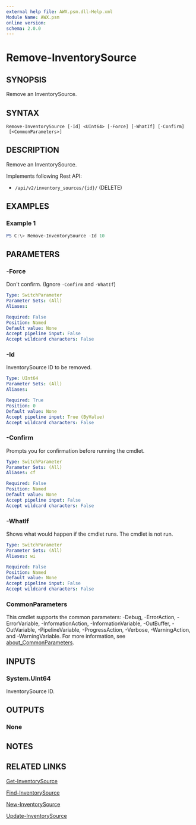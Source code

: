 ```yaml
---
external help file: AWX.psm.dll-Help.xml
Module Name: AWX.psm
online version:
schema: 2.0.0
---
```


# Remove-InventorySource

## SYNOPSIS
Remove an InventorySource.

## SYNTAX

```
Remove-InventorySource [-Id] <UInt64> [-Force] [-WhatIf] [-Confirm]
 [<CommonParameters>]
```

## DESCRIPTION
Remove an InventorySource.

Implements following Rest API:  
- `/api/v2/inventory_sources/{id}/` (DELETE)

## EXAMPLES

### Example 1
```powershell
PS C:\> Remove-InventorySource -Id 10
```

## PARAMETERS

### -Force
Don't confirm. (Ignore `-Confirm` and `-WhatIf`)

```yaml
Type: SwitchParameter
Parameter Sets: (All)
Aliases:

Required: False
Position: Named
Default value: None
Accept pipeline input: False
Accept wildcard characters: False
```

### -Id
InventorySource ID to be removed.

```yaml
Type: UInt64
Parameter Sets: (All)
Aliases:

Required: True
Position: 0
Default value: None
Accept pipeline input: True (ByValue)
Accept wildcard characters: False
```

### -Confirm
Prompts you for confirmation before running the cmdlet.

```yaml
Type: SwitchParameter
Parameter Sets: (All)
Aliases: cf

Required: False
Position: Named
Default value: None
Accept pipeline input: False
Accept wildcard characters: False
```

### -WhatIf
Shows what would happen if the cmdlet runs.
The cmdlet is not run.

```yaml
Type: SwitchParameter
Parameter Sets: (All)
Aliases: wi

Required: False
Position: Named
Default value: None
Accept pipeline input: False
Accept wildcard characters: False
```

### CommonParameters
This cmdlet supports the common parameters: -Debug, -ErrorAction, -ErrorVariable, -InformationAction, -InformationVariable, -OutBuffer, -OutVariable, -PipelineVariable, -ProgressAction, -Verbose, -WarningAction, and -WarningVariable. For more information, see [about_CommonParameters](http://go.microsoft.com/fwlink/?LinkID=113216).

## INPUTS

### System.UInt64
InventorySource ID.

## OUTPUTS

### None
## NOTES

## RELATED LINKS

[Get-InventorySource](Get-InventorySource.md)

[Find-InventorySource](Find-InventorySource.md)

[New-InventorySource](New-InventorySource.md)

[Update-InventorySource](Update-InventorySource.md)
